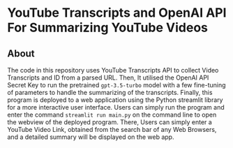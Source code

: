 # YouTube Transcripts and OpenAI API For Summarizing YouTube Videos
## About
The code in this repository uses YouTube Transcripts API to collect Video Transcripts and ID from a parsed URL. Then, It utilised the OpenAI API Secret Key to run the pretrained ```gpt-3.5-turbo``` model with a few fine-tuning of parameters to handle the summarizing of the transcripts. Finally, this program is deployed to a web application using the Python streamlit library for a more interactive user interface. Users can simply run the program and enter the command ```streamlit run main.py``` on the command line to open the webview of the deployed program. There, Users can simply enter a YouTube Video Link, obtained from the search bar of any Web Browsers, and a detailed summary will be displayed on the web app. 
